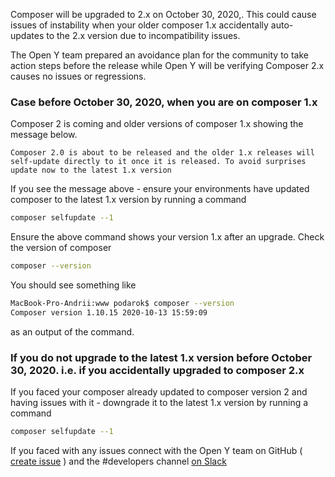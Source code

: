 Composer will be upgraded to 2.x on October 30, 2020,. This could cause issues of instability when your older composer 1.x accidentally auto-updates to the 2.x version due to incompatibility issues.

The Open Y team prepared an avoidance plan for the community to take action steps before the release while Open Y will be verifying Composer 2.x causes no issues or regressions.


### Case before October 30, 2020, when you are on composer 1.x

Composer 2 is coming and older versions of composer 1.x showing the message below. 

```
Composer 2.0 is about to be released and the older 1.x releases will self-update directly to it once it is released. To avoid surprises update now to the latest 1.x version
```

If you see the message above - ensure your environments have updated composer to the latest 1.x version by running a command
```sh
composer selfupdate --1
```
Ensure the above command shows your version 1.x after an upgrade.
Check the version of composer
```sh
composer --version
```
You should see something like
```sh
MacBook-Pro-Andrii:www podarok$ composer --version
Composer version 1.10.15 2020-10-13 15:59:09
```
as an output of the command.

### If you do not upgrade to the latest 1.x version before October 30, 2020. i.e. if you accidentally upgraded to composer 2.x

If you faced your composer already updated to composer version 2 and having issues with it - downgrade it to the latest  1.x version by running a command
```sh
composer selfupdate --1
```

If you faced with any issues connect with the Open Y team on GitHub ( [create issue](https://github.com/ymcatwincities/openy/issues/new) ) and the #developers channel [on Slack](https://openy.org/contact) 